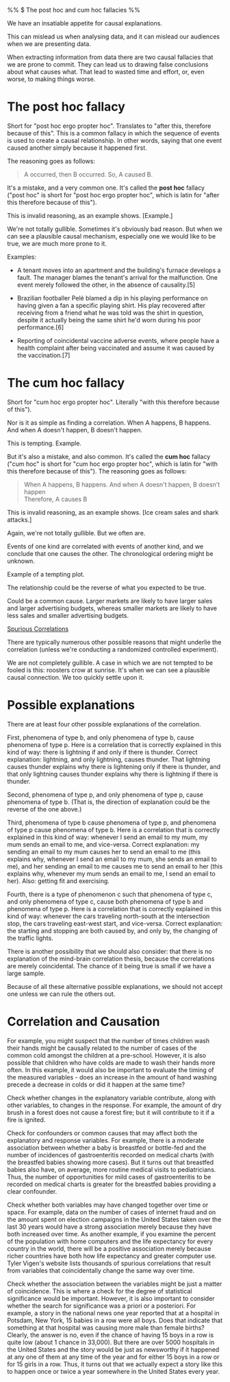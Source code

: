 %% $ The post hoc and cum hoc fallacies %%

We have an insatiable appetite for causal explanations.

This can mislead us when analysing data, and it can mislead our audiences when we are presenting data.

When extracting information from data there are two causal fallacies that we are prone to commit. They can lead us to drawing false conclusions about what causes what. That lead to wasted time and effort, or, even worse, to making things worse.

# The post hoc fallacy

Short for "post hoc ergo propter hoc". Translates to "after this, therefore because of this". This is a common fallacy in which the sequence of events is used to create a causal relationship. In other words, saying that one event caused another simply because it happened first.

The reasoning goes as follows:

> A occurred, then B occurred. So, A caused B.

It's a mistake, and a very common one. It's called the **post hoc** fallacy ("post hoc" is short for "post hoc ergo propter hoc", which is latin for "after this therefore because of this"). 

This is invalid reasoning, as an example shows. [Example.] 

We're not totally gullible. Sometimes it's obviously bad reason. But when we can see a plausible causal mechanism, especially one we would like to be true, we are much more prone to it.

Examples:

- A tenant moves into an apartment and the building's furnace develops a fault. The manager blames the tenant's arrival for the malfunction. One event merely followed the other, in the absence of causality.[5]

- Brazilian footballer Pelé blamed a dip in his playing performance on having given a fan a specific playing shirt. His play recovered after receiving from a friend what he was told was the shirt in question, despite it actually being the same shirt he'd worn during his poor performance.[6]

- Reporting of coincidental vaccine adverse events, where people have a health complaint after being vaccinated and assume it was caused by the vaccination.[7]

# The cum hoc fallacy

Short for "cum hoc ergo propter hoc". Literally "with this therefore because of this").

Nor is it as simple as finding a correlation. When A happens, B happens. And when A doesn't happen, B doesn't happen.

This is tempting. Example.

But it's also a mistake, and also common. It's called the **cum hoc** fallacy ("cum hoc" is short for "cum hoc ergo propter hoc", which is latin for "with this therefore because of this"). The reasoning goes as follows:

> When A happens, B happens. And when A doesn't happen, B doesn't happen<br>
  Therefore, A causes B

This is invalid reasoning, as an example shows. [Ice cream sales and shark attacks.]

Again, we're not totally gullible. But we often are.

Events of one kind are correlated with events of another kind, and we conclude that one causes the other. The chronological ordering might be unknown.

Example of a tempting plot.

The relationship could be the reverse of what you expected to be true.

Could be a common cause. Larger markets are likely to have larger sales and larger advertising budgets, whereas smaller markets are likely to have less sales and smaller advertising budgets.

[Spurious Correlations](href="http://tylervigen.com/spurious-correlations)

There are typically numerous other possible reasons that might underlie the correlation (unless we're conducting a randomized controlled experiment).

We are not completely gullible. A case in which we are not tempted to be fooled is this: roosters crow at sunrise. It's when we can see a plausible causal connection. We too quickly settle upon it.

# Possible explanations

There are at least four other possible explanations of the correlation.

First, phenomena of type b, and only phenomena of type b, cause phenomena of type p. Here is a correlation that is correctly explained in this kind of way: there is lightning if and only if there is thunder. Correct explanation: lightning, and only lightning, causes thunder. That lightning causes thunder explains why there is lightening only if there is thunder, and that only lightning causes thunder explains why there is lightning if there is thunder.

Second, phenomena of type p, and only phenomena of type p, cause phenomena of type b. (That is, the direction of explanation could be the reverse of the one above.)

Third, phenomena of type b cause phenomena of type p, and phenomena of type p cause phenomena of type b. Here is a correlation that is correctly explained in this kind of way: whenever I send an email to my mum, my mum sends an email to me, and vice-versa. Correct explanation: my sending an email to my mum causes her to send an email to me (this explains why, whenever I send an email to my mum, she sends an email to me), and her sending an email to me causes me to send an email to her (this explains why, whenever my mum sends an email to me, I send an email to her). Also: getting fit and exercising.

Fourth, there is a type of phenomenon c such that phenomena of type c, and only phenomena of type c, cause both phenomena of type b and phenomena of type p. Here is a correlation that is correctly explained in this kind of way: whenever the cars traveling north-south at the intersection stop, the cars traveling east-west start, and vice-versa. Correct explanation: the starting and stopping are both caused by, and only by, the changing of the traffic lights.

There is another possibility that we should also consider: that there is no explanation of the mind-brain correlation thesis, because the correlations are merely coincidental. The chance of it being true is small if we have a large sample.

Because of all these alternative possible explanations, we should not accept one unless we can rule the others out.

# Correlation and Causation

For example, you might suspect that the number of times children wash their hands might be causally related to the number of cases of the common cold amongst the children at a pre-school. However, it is also possible that children who have colds are made to wash their hands more often. In this example, it would also be important to evaluate the timing of the measured variables - does an increase in the amount of hand washing precede a decrease in colds or did it happen at the same time?

Check whether changes in the explanatory variable contribute, along with other variables, to changes in the response. For example, the amount of dry brush in a forest does not cause a forest fire; but it will contribute to it if a fire is ignited.

Check for confounders or common causes that may affect both the explanatory and response variables. For example, there is a moderate association between whether a baby is breastfed or bottle-fed and the number of incidences of gastroenteritis recorded on medical charts (with the breastfed babies showing more cases). But it turns out that breastfed babies also have, on average, more routine medical visits to pediatricians. Thus, the number of opportunities for mild cases of gastroenteritis to be recorded on medical charts is greater for the breastfed babies providing a clear confounder.

Check whether both variables may have changed together over time or space. For example, data on the number of cases of internet fraud and on the amount spent on election campaigns in the United States taken over the last 30 years would have a strong association merely because they have both increased over time. As another example, if you examine the percent of the population with home computers and the life expectancy for every country in the world, there will be a positive association merely because richer countries have both how life expectancy and greater computer use. Tyler Vigen's website lists thousands of spurious correlations that result from variables that coincidentally change the same way over time.

Check whether the association between the variables might be just a matter of coincidence. This is where a check for the degree of statistical significance would be important. However, it is also important to consider whether the search for significance was a priori or a posteriori. For example, a story in the national news one year reported that at a hospital in Potsdam, New York, 15 babies in a row were all boys. Does that indicate that something at that hospital was causing more male than female births? Clearly, the answer is no, even if the chance of having 15 boys in a row is quite low (about 1 chance in 33,000). But there are over 5000 hospitals in the United States and the story would be just as newsworthy if it happened at any one of them at any time of the year and for either 15 boys in a row or for 15 girls in a row. Thus, it turns out that we actually expect a story like this to happen once or twice a year somewhere in the United States every year.